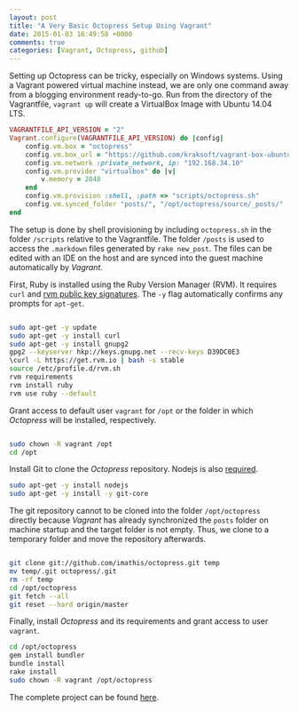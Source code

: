 ```yaml
---
layout: post
title: "A Very Basic Octopress Setup Using Vagrant"
date: 2015-01-03 16:49:58 +0000
comments: true
categories: [Vagrant, Octopress, github]
---
```



Setting up Octopress can be tricky, especially on Windows systems. Using a Vagrant powered virtual machine instead, we are only one command away from a blogging environment ready-to-go. Run from the directory of the Vagrantfile, `vagrant up` will create a VirtualBox Image with Ubuntu 14.04 LTS.


``` ruby Vagrantfile for Octopress Setup https://github.com/johker/octopress_vagrant/blob/master/Vagrantfile github
VAGRANTFILE_API_VERSION = "2"
Vagrant.configure(VAGRANTFILE_API_VERSION) do |config|
	config.vm.box = "octopress" 
  	config.vm.box_url = "https://github.com/kraksoft/vagrant-box-ubuntu/releases/download/14.04/ubuntu-14.04-amd64.box"
  	config.vm.network :private_network, ip: "192.168.34.10"  	
	config.vm.provider "virtualbox" do |v|
	    v.memory = 2048
	end  
	config.vm.provision :shell, :path => "scripts/octopress.sh"  	
  	config.vm.synced_folder "posts/", "/opt/octopress/source/_posts/"    
end
```

The setup is done by shell provisioning by including  `octopress.sh` in the folder `/scripts` relative to the Vagrantfile. The folder `/posts` is used to access the `.markdown` files generated by `rake new_post`. The files can be edited with an IDE on the host and are synced into the guest machine automatically by _Vagrant_.  
 
<!-- more -->
First, Ruby is installed using the Ruby Version Manager (RVM). It requires `curl` and [rvm public key signatures](https://www.digitalocean.com/community/questions/curl-l-get-rvm-io-bash-s-stable-fails-on-cent-os-on-hostgator). The `-y` flag automatically confirms any prompts for `apt-get`.


``` sh octopress.sh: Ruby Installation https://github.com/johker/octopress_vagrant/blob/master/scripts/octopress.sh github

sudo apt-get -y update
sudo apt-get -y install curl
sudo apt-get -y install gnupg2
gpg2 --keyserver hkp://keys.gnupg.net --recv-keys D39DC0E3
\curl -L https://get.rvm.io | bash -s stable
source /etc/profile.d/rvm.sh
rvm requirements
rvm install ruby
rvm use ruby --default

```

Grant access to default user `vagrant` for `/opt` or the folder in which _Octopress_ will be installed, respectively.

``` sh octopress.sh: Access grants https://github.com/johker/octopress_vagrant/blob/master/scripts/octopress.sh github

sudo chown -R vagrant /opt
cd /opt 

```

Install Git to clone the _Octopress_ repository. Nodejs is also [required](http://sharadchhetri.com/2014/06/29/octopress-find-javascript-runtime/).

``` sh octopress.sh: Git and Nodejs https://github.com/johker/octopress_vagrant/blob/master/scripts/octopress.sh github
sudo apt-get -y install nodejs
sudo apt-get -y install -y git-core
```


The git repository cannot to be cloned into the folder `/opt/octopress` directly because _Vagrant_ has already synchronized the `posts` folder on machine startup and the target folder is not empty. Thus, we clone to a temporary folder and move the repository afterwards.
 

``` sh octopress.sh: Clone Repository https://github.com/johker/octopress_vagrant/blob/master/scripts/octopress.sh github

git clone git://github.com/imathis/octopress.git temp
mv temp/.git octopress/.git
rm -rf temp
cd /opt/octopress 
git fetch --all
git reset --hard origin/master
```
Finally, install _Octopress_ and its requirements and grant access to user `vagrant`.

``` sh octopress.sh: Install Octopress https://github.com/johker/octopress_vagrant/blob/master/scripts/octopress.sh github
cd /opt/octopress 
gem install bundler
bundle install
rake install
sudo chown -R vagrant /opt/octopress
```
The complete project can be found [here](https://github.com/johker/octopress_vagrant).
